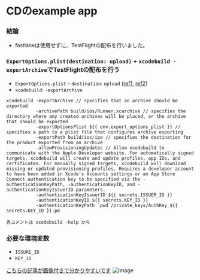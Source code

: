 # CDのexample app
### 結論
- fastlaneは使用せずに、TestFlightの配布を行いました。

### `ExportOptions.plist(destination: upload)` + `xcodebuild -exportArchive`でTestFlightの配布を行う
- `ExportOptions.plist` - `destination`: `upload` ([ref1](https://qiita.com/taisuke_h/items/e37d96c96a811b630c0c#destination), [ref2]())
- `xcodebuild`: `-exportArchive`
```
xcodebuild -exportArchive // specifies that an archive should be exported
           -archivePath build/ios/Runner.xcarchive // specifies the directory where any created archives will be placed, or the archive that should be exported
           -exportOptionsPlist ${{ env.export_options_plist }} // specifies a path to a plist file that configures archive exporting
           -exportPath build/ios/ipa // specifies the destination for the product exported from an archive
           -allowProvisioningUpdates // Allow xcodebuild to communicate with the Apple Developer website. For automatically signed targets, xcodebuild will create and update profiles, app IDs, and certificates. For manually signed targets, xcodebuild will download missing or updated provisioning profiles. Requires a developer account to have been added in Xcode's Accounts settings or an App Store Connect authentication key to be specified via the -authenticationKeyPath, -authenticationKeyID, and -authenticationKeyIssuerID parameters.
           -authenticationKeyIssuerID ${{ secrets.ISSUER_ID }} 
           -authenticationKeyID ${{ secrets.KEY_ID }} 
           -authenticationKeyPath `pwd`/private_keys/AuthKey_${{ secrets.KEY_ID }}.p8

各コメントは xcodebuild -help から
```

### 必要な環境変数
- `ISSURE_ID`
- `KEY_ID`

[こちらの記事が画像付きで分かりやすいです](https://arc.net/l/quote/pheghqeb)
![image](https://github.com/user-attachments/assets/3fba0216-61be-4555-92ff-9045b9edf7ee)
